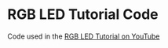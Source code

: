 # RGB LED Tutorial Code

Code used in the [RGB LED Tutorial on YouTube](https://www.youtube.com/watch?v=FaHf9DGyffI)